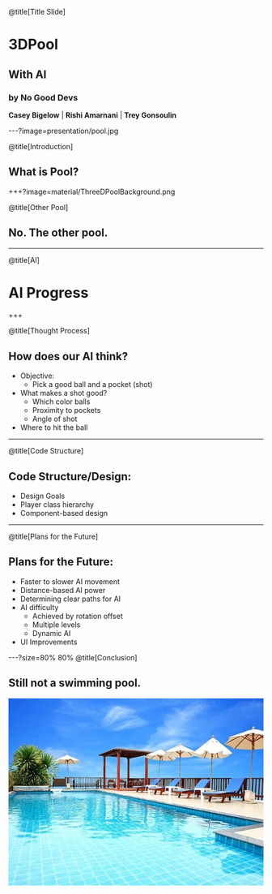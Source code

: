 @title[Title Slide]

# 3DPool
## With AI
### by No Good Devs
**Casey Bigelow** | **Rishi Amarnani** | **Trey Gonsoulin**

---?image=presentation/pool.jpg

@title[Introduction]

## What is Pool?

+++?image=material/ThreeDPoolBackground.png

@title[Other Pool]
## No. The other pool.

---

@title[AI]

# AI Progress

+++

@title[Thought Process]

## How does our AI think?
 - Objective:
	- Pick a good ball and a pocket (shot)
 - What makes a shot good?
	- Which color balls
 	- Proximity to pockets
	- Angle of shot
 - Where to hit the ball

---

@title[Code Structure]

## Code Structure/Design:
 - Design Goals
 - Player class hierarchy
 - Component-based design

---

@title[Plans for the Future]

## Plans for the Future:
 - Faster to slower AI movement
 - Distance-based AI power
 - Determining clear paths for AI
 - AI difficulty
	- Achieved by rotation offset
	- Multiple levels
	- Dynamic AI
 - UI Improvements

---?size=80% 80%
@title[Conclusion]

## Still not a swimming pool.
![SwimmingPool](presentation/pool.jpg)


